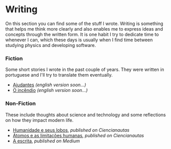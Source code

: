 # Writing

On this section you can find some of the stuff I wrote. Writing is something that helps me think more clearly and also enables me to express ideas and concepts through the written form. It is one habit I try to dedicate time to whenever I can, which these days is usually when I find time between studying physics and developing software.

### Fiction

Some short stories I wrote in the past couple of years. They were written in portuguese and I'll try to translate them eventually.

- [Ajudantes](/shortstories/ajudantes) *(english version soon...)*
- [O incêndio](/shortstories/incendio) *(english version soon...)*

### Non-Fiction

These include thoughts about science and technology and some reflections on how they impact modern life.

- [Humanidade e seus lobos](https://ciencianautas.com/a-humanidade-e-seus-lobos/), *published on Ciencianautas*
- [Átomos e as limitações humanas](https://ciencianautas.com/os-atomos-e-as-limitacoes-humanas/), *published on Ciencianautas*
- [A escrita](https://medium.com/@wvictor07/a-escrita-eb9f0ad3a4dd/), *published on Medium*

